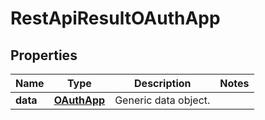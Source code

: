
# RestApiResultOAuthApp

## Properties
Name | Type | Description | Notes
------------ | ------------- | ------------- | -------------
**data** | [**OAuthApp**](OAuthApp.md) | Generic data object. | 



